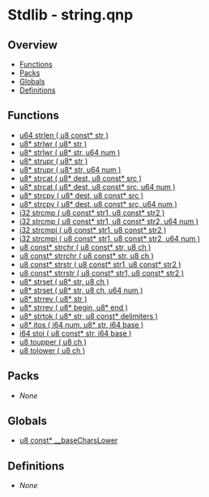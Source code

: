 # Stdlib - string.qnp

## Overview
 - [Functions](#functions)
 - [Packs](#packs)
 - [Globals](#globals)
 - [Definitions](#definitions)

## Functions
 - [u64 strlen ( u8 const* str )]()
 - [u8* strlwr ( u8* str )]()
 - [u8* strlwr ( u8* str, u64 num )]()
 - [u8* strupr ( u8* str )]()
 - [u8* strupr ( u8* str, u64 num )]()
 - [u8* strcat ( u8* dest, u8 const* src )]()
 - [u8* strcat ( u8* dest, u8 const* src, u64 num )]()
 - [u8* strcpy ( u8* dest, u8 const* src )]()
 - [u8* strcpy ( u8* dest, u8 const* src, u64 num )]()
 - [i32 strcmp ( u8 const* str1, u8 const* str2 )]()
 - [i32 strcmp ( u8 const* str1, u8 const* str2, u64 num )]()
 - [i32 strcmpi ( u8 const* str1, u8 const* str2 )]()
 - [i32 strcmpi ( u8 const* str1, u8 const* str2, u64 num )]()
 - [u8 const* strchr ( u8 const* str, u8 ch )]()
 - [u8 const* strrchr ( u8 const* str, u8 ch )]()
 - [u8 const* strstr ( u8 const* str1, u8 const* str2 )]()
 - [u8 const* strrstr ( u8 const* str1, u8 const* str2 )]()
 - [u8* strset ( u8* str, u8 ch )]()
 - [u8* strset ( u8* str, u8 ch, u64 num )]()
 - [u8* strrev ( u8* str )]()
 - [u8* strrev ( u8* begin, u8* end )]()
 - [u8* strtok ( u8* str, u8 const* delimiters )]()
 - [u8* itos ( i64 num, u8* str, i64 base )]()
 - [i64 stoi ( u8 const* str, i64 base )]()
 - [u8 toupper ( u8 ch )]()
 - [u8 tolower ( u8 ch )]()

## Packs
 - _None_

## Globals
 - [u8 const* __baseCharsLower]()

## Definitions
 - _None_